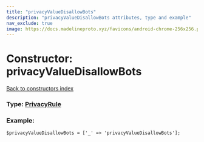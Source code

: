 ```yaml
---
title: "privacyValueDisallowBots"
description: "privacyValueDisallowBots attributes, type and example"
nav_exclude: true
image: https://docs.madelineproto.xyz/favicons/android-chrome-256x256.png
---
```

# Constructor: privacyValueDisallowBots  
[Back to constructors index](/API_docs/constructors/index.html)






### Type: [PrivacyRule](/API_docs/types/PrivacyRule.html)


### Example:

```
$privacyValueDisallowBots = ['_' => 'privacyValueDisallowBots'];
```  
